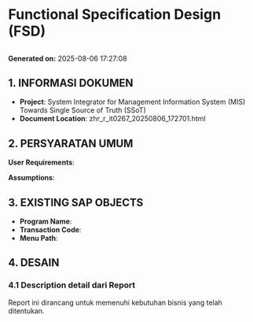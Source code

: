 # Functional Specification Design (FSD)
## 
### 

**Generated on:** 2025-08-06 17:27:08

## 1. INFORMASI DOKUMEN

- **Project**: System Integrator for Management Information System (MIS) Towards Single Source of Truth (SSoT)
- **Document Location**: zhr_r_it0267_20250806_172701.html

## 2. PERSYARATAN UMUM

**User Requirements**: 

**Assumptions**:

## 3. EXISTING SAP OBJECTS

- **Program Name**: 
- **Transaction Code**: 
- **Menu Path**: 

## 4. DESAIN

### 4.1 Description detail dari Report

Report ini dirancang untuk memenuhi kebutuhan bisnis yang telah ditentukan.
